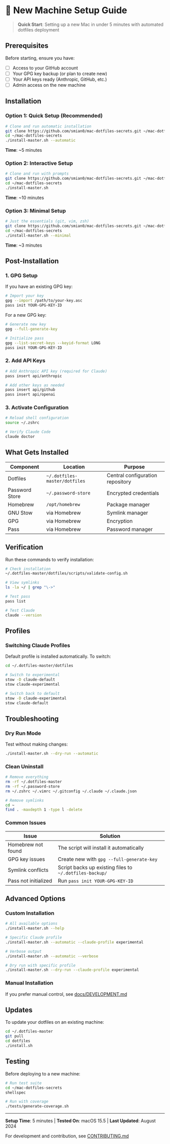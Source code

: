 # 🚀 New Machine Setup Guide

> **Quick Start**: Setting up a new Mac in under 5 minutes with automated dotfiles deployment

## Prerequisites

Before starting, ensure you have:
- [ ] Access to your GitHub account
- [ ] Your GPG key backup (or plan to create new)
- [ ] Your API keys ready (Anthropic, GitHub, etc.)
- [ ] Admin access on the new machine

## Installation

### Option 1: Quick Setup (Recommended)

```bash
# Clone and run automatic installation
git clone https://github.com/smian0/mac-dotfiles-secrets.git ~/mac-dotfiles-secrets
cd ~/mac-dotfiles-secrets
./install-master.sh --automatic
```

**Time**: ~5 minutes

### Option 2: Interactive Setup

```bash
# Clone and run with prompts
git clone https://github.com/smian0/mac-dotfiles-secrets.git ~/mac-dotfiles-secrets
cd ~/mac-dotfiles-secrets
./install-master.sh
```

**Time**: ~10 minutes

### Option 3: Minimal Setup

```bash
# Just the essentials (git, vim, zsh)
git clone https://github.com/smian0/mac-dotfiles-secrets.git ~/mac-dotfiles-secrets
cd ~/mac-dotfiles-secrets
./install-master.sh --minimal
```

**Time**: ~3 minutes

## Post-Installation

### 1. GPG Setup

If you have an existing GPG key:
```bash
# Import your key
gpg --import /path/to/your-key.asc
pass init YOUR-GPG-KEY-ID
```

For a new GPG key:
```bash
# Generate new key
gpg --full-generate-key

# Initialize pass
gpg --list-secret-keys --keyid-format LONG
pass init YOUR-GPG-KEY-ID
```

### 2. Add API Keys

```bash
# Add Anthropic API key (required for Claude)
pass insert api/anthropic

# Add other keys as needed
pass insert api/github
pass insert api/openai
```

### 3. Activate Configuration

```bash
# Reload shell configuration
source ~/.zshrc

# Verify Claude Code
claude doctor
```

## What Gets Installed

| Component | Location | Purpose |
|-----------|----------|---------|
| Dotfiles | `~/.dotfiles-master/dotfiles` | Central configuration repository |
| Password Store | `~/.password-store` | Encrypted credentials |
| Homebrew | `/opt/homebrew` | Package manager |
| GNU Stow | via Homebrew | Symlink manager |
| GPG | via Homebrew | Encryption |
| Pass | via Homebrew | Password manager |

## Verification

Run these commands to verify installation:

```bash
# Check installation
~/.dotfiles-master/dotfiles/scripts/validate-config.sh

# View symlinks
ls -la ~/ | grep "\->"

# Test pass
pass list

# Test Claude
claude --version
```

## Profiles

### Switching Claude Profiles

Default profile is installed automatically. To switch:

```bash
cd ~/.dotfiles-master/dotfiles

# Switch to experimental
stow -D claude-default
stow claude-experimental

# Switch back to default
stow -D claude-experimental
stow claude-default
```

## Troubleshooting

### Dry Run Mode

Test without making changes:
```bash
./install-master.sh --dry-run --automatic
```

### Clean Uninstall

```bash
# Remove everything
rm -rf ~/.dotfiles-master
rm -rf ~/.password-store
rm ~/.zshrc ~/.vimrc ~/.gitconfig ~/.claude ~/.claude.json

# Remove symlinks
cd ~
find . -maxdepth 1 -type l -delete
```

### Common Issues

| Issue | Solution |
|-------|----------|
| Homebrew not found | The script will install it automatically |
| GPG key issues | Create new with `gpg --full-generate-key` |
| Symlink conflicts | Script backs up existing files to `~/.dotfiles-backup/` |
| Pass not initialized | Run `pass init YOUR-GPG-KEY-ID` |

## Advanced Options

### Custom Installation

```bash
# All available options
./install-master.sh --help

# Specific Claude profile
./install-master.sh --automatic --claude-profile experimental

# Verbose output
./install-master.sh --automatic --verbose

# Dry run with specific profile
./install-master.sh --dry-run --claude-profile experimental
```

### Manual Installation

If you prefer manual control, see [docs/DEVELOPMENT.md](docs/DEVELOPMENT.md)

## Updates

To update your dotfiles on an existing machine:

```bash
cd ~/.dotfiles-master
git pull
cd dotfiles
./install.sh
```

## Testing

Before deploying to a new machine:

```bash
# Run test suite
cd ~/mac-dotfiles-secrets
shellspec

# Run with coverage
./tests/generate-coverage.sh
```

---

**Setup Time**: 5 minutes | **Tested On**: macOS 15.5 | **Last Updated**: August 2024

For development and contribution, see [CONTRIBUTING.md](CONTRIBUTING.md)